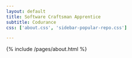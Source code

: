 ```yaml
---
layout: default 
title: Software Craftsman Apprentice
subtitle: Codurance
css: ['about.css', 'sidebar-popular-repo.css']

---
```


{% include /pages/about.html %}
